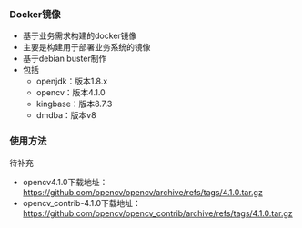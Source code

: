 ### Docker镜像
- 基于业务需求构建的docker镜像
- 主要是构建用于部署业务系统的镜像
- 基于debian buster制作
- 包括
  - openjdk：版本1.8.x
  - opencv：版本4.1.0
  - kingbase：版本8.7.3
  - dmdba：版本v8

### 使用方法
待补充 

- opencv4.1.0下载地址：https://github.com/opencv/opencv/archive/refs/tags/4.1.0.tar.gz
- opencv_contrib-4.1.0下载地址：https://github.com/opencv/opencv_contrib/archive/refs/tags/4.1.0.tar.gz